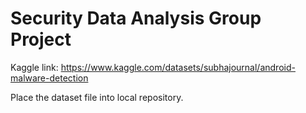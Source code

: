 # Security Data Analysis Group Project
Kaggle link: https://www.kaggle.com/datasets/subhajournal/android-malware-detection 

Place the dataset file into local repository.
